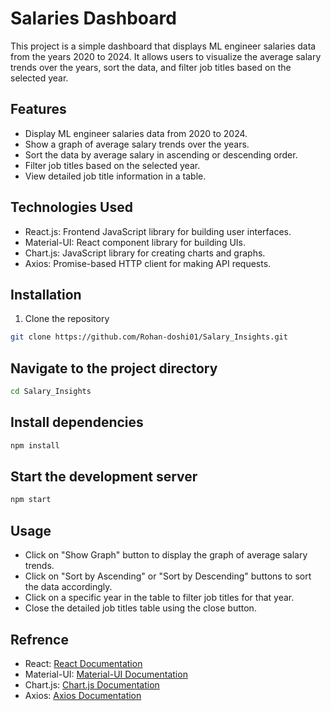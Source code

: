 # Salaries Dashboard

This project is a simple dashboard that displays ML engineer salaries data from the years 2020 to 2024. It allows users to visualize the average salary trends over the years, sort the data, and filter job titles based on the selected year.

## Features

- Display ML engineer salaries data from 2020 to 2024.
- Show a graph of average salary trends over the years.
- Sort the data by average salary in ascending or descending order.
- Filter job titles based on the selected year.
- View detailed job title information in a table.

## Technologies Used

- React.js: Frontend JavaScript library for building user interfaces.
- Material-UI: React component library for building UIs.
- Chart.js: JavaScript library for creating charts and graphs.
- Axios: Promise-based HTTP client for making API requests.

## Installation

1. Clone the repository

```bash
git clone https://github.com/Rohan-doshi01/Salary_Insights.git
```

## Navigate to the project directory

```bash
cd Salary_Insights
```

## Install dependencies

```bash
npm install
```

## Start the development server

```bash
npm start
```
## Usage
- Click on "Show Graph" button to display the graph of average salary trends.
- Click on "Sort by Ascending" or "Sort by Descending" buttons to sort the data accordingly.
- Click on a specific year in the table to filter job titles for that year.
- Close the detailed job titles table using the close button.

## Refrence
- React: [React Documentation](https://legacy.reactjs.org/docs/getting-started.html)
- Material-UI: [Material-UI Documentation](https://mui.com/)
- Chart.js: [Chart.js Documentation](https://www.chartjs.org/docs/latest/)
- Axios: [Axios Documentation](https://axios-http.com/docs/intro)

